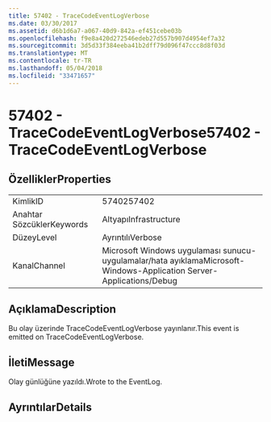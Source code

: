```yaml
---
title: 57402 - TraceCodeEventLogVerbose
ms.date: 03/30/2017
ms.assetid: d6b1d6a7-a067-40d9-842a-ef451cebe03b
ms.openlocfilehash: f9e8a420d272546edeb27d557b907d4954ef7a32
ms.sourcegitcommit: 3d5d33f384eeba41b2dff79d096f47ccc8d8f03d
ms.translationtype: MT
ms.contentlocale: tr-TR
ms.lasthandoff: 05/04/2018
ms.locfileid: "33471657"
---
```

# <a name="57402---tracecodeeventlogverbose"></a><span data-ttu-id="c836d-102">57402 - TraceCodeEventLogVerbose</span><span class="sxs-lookup"><span data-stu-id="c836d-102">57402 - TraceCodeEventLogVerbose</span></span>
## <a name="properties"></a><span data-ttu-id="c836d-103">Özellikler</span><span class="sxs-lookup"><span data-stu-id="c836d-103">Properties</span></span>  
  
|||  
|-|-|  
|<span data-ttu-id="c836d-104">Kimlik</span><span class="sxs-lookup"><span data-stu-id="c836d-104">ID</span></span>|<span data-ttu-id="c836d-105">57402</span><span class="sxs-lookup"><span data-stu-id="c836d-105">57402</span></span>|  
|<span data-ttu-id="c836d-106">Anahtar Sözcükler</span><span class="sxs-lookup"><span data-stu-id="c836d-106">Keywords</span></span>|<span data-ttu-id="c836d-107">Altyapı</span><span class="sxs-lookup"><span data-stu-id="c836d-107">Infrastructure</span></span>|  
|<span data-ttu-id="c836d-108">Düzey</span><span class="sxs-lookup"><span data-stu-id="c836d-108">Level</span></span>|<span data-ttu-id="c836d-109">Ayrıntılı</span><span class="sxs-lookup"><span data-stu-id="c836d-109">Verbose</span></span>|  
|<span data-ttu-id="c836d-110">Kanal</span><span class="sxs-lookup"><span data-stu-id="c836d-110">Channel</span></span>|<span data-ttu-id="c836d-111">Microsoft Windows uygulaması sunucu-uygulamalar/hata ayıklama</span><span class="sxs-lookup"><span data-stu-id="c836d-111">Microsoft-Windows-Application Server-Applications/Debug</span></span>|  
  
## <a name="description"></a><span data-ttu-id="c836d-112">Açıklama</span><span class="sxs-lookup"><span data-stu-id="c836d-112">Description</span></span>  
 <span data-ttu-id="c836d-113">Bu olay üzerinde TraceCodeEventLogVerbose yayınlanır.</span><span class="sxs-lookup"><span data-stu-id="c836d-113">This event is emitted on TraceCodeEventLogVerbose.</span></span>  
  
## <a name="message"></a><span data-ttu-id="c836d-114">İleti</span><span class="sxs-lookup"><span data-stu-id="c836d-114">Message</span></span>  
 <span data-ttu-id="c836d-115">Olay günlüğüne yazıldı.</span><span class="sxs-lookup"><span data-stu-id="c836d-115">Wrote to the EventLog.</span></span>  
  
## <a name="details"></a><span data-ttu-id="c836d-116">Ayrıntılar</span><span class="sxs-lookup"><span data-stu-id="c836d-116">Details</span></span>

